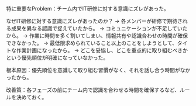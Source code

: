 特に重要なProblem：チーム内でIT研修に対する意識にズレがあった。

なぜIT研修に対する意識にズレがあったのか？
-> 各メンバーが研修で期待される成果を異なる認識で捉えていたから。
-> コミュニケーションが不足していたから。
-> 作業に時間を多く割いてしまい、情報共有や認識合わせの時間が確保できなかった。
-> 最低限求められていること以上のことをしようとして、タイトな作業計画になったから。
-> どこを妥協し、どこを重点的に取り組むべきかという優先順位が明確になっていなかった。

根本原因：優先順位を意識して取り組む習慣がなく、それを話し合う時間がなかったから。

改善策：各フェーズの前にチーム内で認識を合わせる時間を確保するなど、ルールを決めておく。